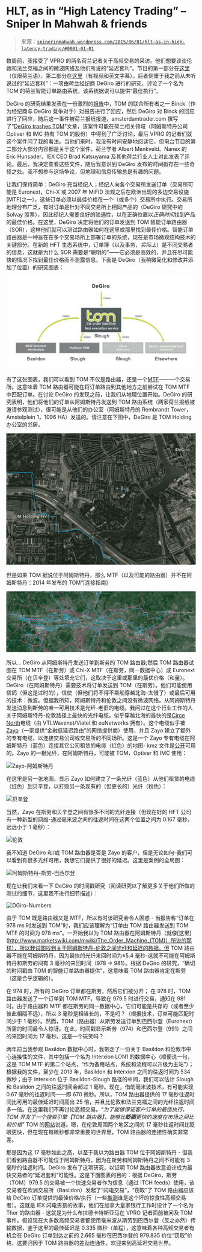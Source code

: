 <!--yml

类别：未分类

日期：2024 年 05 月 18 日 14:14:30

-->

# HLT, as in “High Latency Trading” – Sniper In Mahwah & friends

> 来源：[`sniperinmahwah.wordpress.com/2015/06/01/hlt-as-in-high-latency-trading/#0001-01-01`](https://sniperinmahwah.wordpress.com/2015/06/01/hlt-as-in-high-latency-trading/#0001-01-01)

数周前，我接受了 VPRO 的两名荷兰记者关于高频交易的采访。他们想要谈谈伦敦和法兰克福之间的微波网络及他们所说的“延迟套利”。节目的第一部分在[这里](http://argos.vpro.nl/seizoenen/2015/afleveringen/09-05-2015)（仅限荷兰语），第二部分在[这里](https://www.youtube.com/watch?v=6QO9DFUsA7U)（有视频和英文字幕）。后者侧重于我之前从未听说过的“延迟套利”：一项由荷兰经纪商 DeGiro 进行的研究，讨论了一个名为 TOM 的荷兰智能订单路由系统，该系统据说可以提供“最佳执行”。

DeGiro 的研究结果发表在一份激烈的[报告](https://www.degiro.nl/data/pdf/DEGIRO_Research_TOM.pdf)中，TOM 的联合所有者之一 Binck（作为经纪商与 DeGiro 竞争对手）对报告进行了回应，然后 DeGiro 对 Binck 的回应进行了回应，随后这一事件被荷兰报纸报道，amsterdamtrader.com 撰写了“[DeGiro trashes TOM](http://www.amsterdamtrader.com/2014/12/degiro-trashes-tom.html)”文章，该案件可能在荷兰相关领域（阿姆斯特丹公司 Optiver 和 IMC 持有 TOM 的股份）中得到了广泛讨论，最后 VPRO 的记者们就这个案件问了我的看法。当他们来时，我没有时间安静地阅读它，但电台节目的第二部分大部分内容都是关于这个案件，荷兰学者 Albert Menkveld、Nanex 的 Eric Hunsader、IEX CEO Brad Katsuyama 及其他荷兰行业人士对此发表了评论。最后，我决定查看这些文件，随后我意识到 DeGiro 发布的时间戳存在一些奇怪之处。我不想参与这场争论，但地理和信息传输总是有趣的问题。

让我们保持简单：DeGiro 充当经纪人；经纪人向各个交易所发送订单（交易所可能是 Euronext，Chi-X 或 2007 年 MiFID 法规之后在欧洲出现的多边交易设施[MTF]之一），这些订单必须以最佳价格在一个（或多个）交易所中执行。交易所地理分布广泛，有时订单是针对不同交易所上相同产品的（DeGiro 研究中的 Solvay 股票），因此经纪人需要良好的联通性，以在正确位置以*正确时间*找到产品的最佳价格。在这里，DeGiro 决定将他们的订单发送到 TOM 智能订单路由器（SOR），这样他们就可以测试路由器如何在这里或那里找到最佳价格。智能订单路由器是一种旨在在多个交易场所上部署订单的系统，现在是市场微观结构技术的关键部分。在新的 HFT 生态系统中，订单簿（以及事务，*实际上*）是不同交易者的信息，这就是为什么 SOR 需要是“聪明的”——它必须是高效的，并且在尽可能快的情况下找到最佳价格而不泄露信息。下面是 DeGiro（我稍微简化和修改并添加了位置）的研究图表：

![Tom SOR](img/4464fd6eea70d2e617b3a929d1d72035.png)

有了这张图表，我们可以看到 TOM 不仅是路由器，还是一个[MTF](http://www.tommtf.eu)——一个交易所。这意味着 TOM 路由器可能在将订单路由到其他地方之前尝试在 TOM MTF 中匹配订单。在讨论 DeGiro 的发现之前，让我们从地理位置开始。DeGiro 的研究表明，他们将他们的订单从阿姆斯特丹发送到 TOM 路由系统（两家荷兰报纸被邀请参观测试），很可能是从他们的办公室（阿姆斯特丹的 Rembrandt Tower，Amstelplein 1，1096 HA）发送的。请注意在下图中，DeGiro 是 TOM Holding 办公室的邻居。

![DeGiro-阿姆斯特丹](img/4ab3b5def9b0446d245daf86e78ecf4b.png)

但是如果 TOM 据说位于阿姆斯特丹，那么 MTF（以及可能的路由器）并不在阿姆斯特丹：2014 年发布的 TOM“[连接指南]

![斯拉夫-伦敦](img/30212abe2d916bc2e904d61babe937e1.png)

所以... DeGiro 从阿姆斯特丹发送订单到斯劳的 TOM 路由器;然后 TOM 路由器试图在 TOM MTF（在斯劳）或 Chi-X MTF（在斯劳，同一数据中心）或 Euronext 交易所（在贝辛登）等处填充它们，这取决于这里或那里的最优价格（和量）。DeGiro（在阿姆斯特丹）需要技术将订单发送到 TOM（在斯劳）。他们可能使用信鸽（但这是过时的），信使（但他们将不得不乘船穿越北海-太慢了）或最后可用的技术：微波。但据我所知，阿姆斯特丹和伦敦之间没有微波网络。从阿姆斯特丹发送消息到斯劳的唯一可用技术是光纤-老旧的电缆。我问过在这个行业工作的人关于阿姆斯特丹-伦敦路径上最快的光纤电缆，似乎穿越北海的最快的是[Circe North](http://www.submarinecablemap.com/#/submarine-cable/circe-north)电缆（由 VTLWavenet/Viatel 和 euNetworks 拥有）。这个电缆似乎被[Zayo](http://www.zayo.com/network/file-downloads)（一家提供“金融低延迟路由”的网络提供商）使用，并且 Zayo 建立了额外的专有电缆，以连接交易公司或交易所的不同场所。这是一个 Zayo 专有电缆在阿姆斯特丹（蓝色）连接其它公司租赁的电缆（红色）的地图- kmz 文件是[公开](http://www.zayo.com/network/file-downloads)可用的。Zayo 的一根光纤，在阿姆斯特丹，可能被 TOM，Optiver 和 IMC 使用：

![Zayo-阿姆斯特丹](https://sniperinmahwah.wordpress.com/wp-content/uploads/2015/05/zayo-amsterdam1.png)

在这里是另一张地图，显示 Zayo 如何建立了一条光纤（蓝色）从他们租赁的电缆（红色）到贝辛登，以打败另一条现有的（但更长的）光纤（粉色）：

![贝辛登](https://sniperinmahwah.wordpress.com/wp-content/uploads/2015/05/basildon.png)

当然，Zayo 在斯劳和贝辛登之间有很多不同的光纤连接（但现在好的 HFT 公司有一种新型的网络-通过毫米波之间的往返时间在这两个位置之间为 0.167 毫秒，远远小于 1 毫秒）：

![伦敦](https://sniperinmahwah.wordpress.com/wp-content/uploads/2015/05/london.png)

我不知道 DeGiro 和/或 TOM 路由器是否是 Zayo 的客户，但是无论如何-我们可以看到有很多光纤可用，我想它们提供了很好的延迟。这里是案例的全局图：

![阿姆斯特丹-斯劳-巴西尔登](https://sniperinmahwah.wordpress.com/wp-content/uploads/2015/05/amsterdam-slough-basildon2.png)

现在让我们来看一下 DeGiro 的时间戳研究（阅读研究以了解更多关于他们所做的测试的细节，这里我不进行细节描述）：

![DGiro-Numbers](https://sniperinmahwah.wordpress.com/wp-content/uploads/2015/06/dgiro-numbers1.png)

由于 TOM 既是路由器又是 MTF，所以有时该研究会令人困惑 - 当报告称“订单在 978 ms 时发送到 TOM”时，我们应该理解为“订单由 TOM 路由器发送到 TOM MTF 的时间为 978 ms”。一开始我以为 TOM 路由器在阿姆斯特丹（就像[这里](http://www.marketswiki.com/mwiki/The_Order_Machine_(TOM)）所说的那样），所以我试图找到关于阿姆斯特丹-伦敦之间光纤和延迟的数据。但 TOM 路由器不能在阿姆斯特丹，因为最快的光纤来回时间为±5.4 毫秒-这就不可能在阿姆斯特丹和斯劳的间有 3 毫秒的来回时间（978 -> 981）。根据 DeGiro 的研究，“确切的时间戳由 TOM 的智能订单路由器提供”，这意味着 TOM 路由器肯定在斯劳（这是合乎逻辑的）。

在 974 时，所有的 DeGiro 订单都在斯劳，然后它们被分开； 在 978 时，TOM 路由器发送了一个订单到 TOM MTF，导致在 979.5 时进行交易，通知在 981 时。由于路由器和 MTF 都在斯劳的同一数据中心，它们可能是共存的（或者至少彼此相隔不远），所以 3 毫秒是相当长的，不是吗？（根据技术，订单可能匹配时间少于 1 毫秒）。然而，TOM（路由器）从斯劳发送订单到巴西尔登（Euronext）所需的时间最令人惊讶。在此，时间戳显示斯劳（974）和巴西尔登（991）之间的来回时间为 17 毫秒。这是一个玩笑吗？

两年前当我参观 Basildon 数据中心时，我带走了一份关于 Basildon 和伦敦市中心连接性的文件，其中包括一个名为 Interxion LON1 的数据中心（顺便说一句，这是 TOM MTF 的第二个站点，“作为备用站点，系统和流程可以升级为主站”）；根据我的文件，至少在 2013 年，Basildon 和 Interxion 之间的往返时间为 534 微秒；由于 Interxion 位于 Basildon-Slough 路径的中间，我们可以估计 Slough 和 Basildon 之间的往返时间会超过 1 毫秒。现在，借助毫米波技术，有可能实现 0.67 毫秒的往返时间——即 670 微秒。所以，TOM 路由器提供的 17 毫秒往返时间比可用的最佳延迟时间高出 25 倍，并且比伦敦和法兰克福之间的光纤往返时间多一倍。在这里我们不再讨论高频交易。“*为了能够保证客户订单的最佳执行，TOM 开发了一个搜索引擎【TOM 路由器】，能够比**眨眼**更快的速度在市场之间比较价格*” TOM 的[网站](http://tommtf.eu/about/news/tom-the-order-machine-has-moved-to-london/?page=2)说道。嗯，在伦敦周围两个地区之间的 17 毫秒往返时间比眨眼更快，但在现在每微秒都非常重要的世界里，TOM 路由器的连接性确实非常差。

那是因为这 17 毫秒如此之高，以至于我以为路由器 TOM 位于阿姆斯特丹 - 但我们看到路由器不可能位于阿姆斯特丹，因为在斯劳和阿姆斯特丹之间不可能有 3 毫秒的往返时间。DeGiro 发布了这项研究，以证明 TOM 路由器故意设计成为最快交易者的“延迟套利”可能性。这是下面图表的目的：根据 DeGiro，斯劳（TOM）979.5 的交易被一个快速交易者作为信息（通过 ITCH feeds）使用，该交易者在欧洲交易所（Basildon）发起了“闪电交易”，“窃取”了 TOM 路由器应该给 DeGiro 订单提供的最佳价格/执行（一些[推测](http://www.amsterdamtrader.com/2015/05/hft-on-tom-whodunnit.html)谁是这个坏的掠食性高频交易者）。这就是 IEX 闪电男孩的故事，他们在加拿大皇家银行工作时设计了一个名为 Thor 的路由器 - 这就是为什么布拉德卡特斯亚马在 VPRO 记者面前被问及 TOM 事件。假设现在大多数高频交易者都使用毫米波从斯劳到巴西尔登（反之亦然）传输数据，鉴于这里的最佳延迟是 0.335 微秒（单程），这意味着各种高频交易者有机会在 DeGiro 订单到达之前的 2.665 毫秒在巴西尔登的 979.835 价位“窃取”价格，这要归因于 TOM 路由器的差劲连通性。欢迎来到高延迟交易世界。
